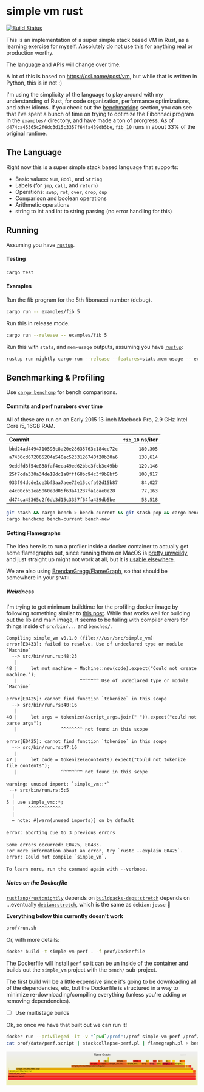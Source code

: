 # simple vm rust

[![Build Status](https://travis-ci.org/stanistan/simple-vm-rust.svg?branch=master)](https://travis-ci.org/stanistan/simple-vm-rust)

This is an implementation of a super simple stack based VM in Rust, as a learning
exercise for myself. Absolutely do not use this for anything real or production worthy.

The language and APIs will change over time.

A lot of this is based on https://csl.name/post/vm, but while that is written in Python,
this is in not :)

I'm using the simplicity of the language to play around with my understanding of Rust,
for code organization, performance optimizations, and other idioms. If you check out the
[benchmarking](#benchmarking) section, you can see that I've spent a bunch of time on
trying to optimize the Fibonnaci program in the `examples/` directory, and have made a
ton of prorgress. As of `d474ca45365c2f6dc3d15c3357f64fa439db5be`, `fib_10` runs in about
33% of the original runtime.

## The Language

Right now this is a super simple stack based language that supports:

- Basic values: `Num`, `Bool`, and `String`
- Labels (for `jmp`, `call`, and `return`)
- Operations: `swap`, `rot`, `over`, `drop`, `dup`
- Comparison and boolean operations
- Arithmetic operations
- string to int and int to string parsing (no error handling for this)

## Running

Assuming you have [`rustup`](https://www.rustup.rs).

#### Testing

```sh
cargo test
```

#### Examples

Run the fib program for the 5th fibonacci number (debug).

```sh
cargo run -- examples/fib 5
```

Run this in release mode.

```sh
cargo run --release -- examples/fib 5
```

Run this with `stats`, and `mem-usage` outputs, assuming you have [`rustup`](https://www.rustup.rs):

```sh
rustup run nightly cargo run --release --features=stats,mem-usage -- examples/fib 5
```

## Benchmarking & Profiling

Use [`cargo benchcmp`](https://github.com/BurntSushi/cargo-benchcmp) for bench comparisons.

#### Commits and perf numbers over time

All of these are run on an Early 2015 13-inch Macbook Pro, 2.9 GHz Intel Core i5, 16GB RAM.

| Commit                                     | `fib_10` ns/iter |
| :----------------------------------------- | ---------------: |
| `bbd24ad4494710598c8a20e28635763c184ce72c` |        `180,305` |
| `a7436cd672065204e540ec5233126740f20b30a6` |        `130,614` |
| `9eddfd3f54e838faf4eea49ed62bbc3fcb3c49bb` |        `129,146` |
| `25f7cda330a34de18dc1a8fff68bc94c3f9b8bf5` |        `100,917` |
| `933f94dcde1ce3bf3aa7aee72e15ccfa92d15b87` |         `84,027` |
| `e4c00cb51ea5060e8d05f63a41237fa1cae0e28`  |         `77,163` |
| `d474ca45365c2f6dc3d15c3357f64fa439db5be`  |         `58,518` |

```sh
git stash && cargo bench > bench-current && git stash pop && cargo bench > bench-new
cargo benchcmp bench-current bench-new
```

#### Getting Flamegraphs

The idea here is to run a profiler inside a docker container to actually get some flamegraphs
out, since running them on MacOS is [pretty unweildy](http://carol-nichols.com/2015/12/09/rust-profiling-on-osx-cpu-time/),
and just straight up might not work at all, but it is [usable elsewhere](https://blog.anp.lol/rust/2016/07/24/profiling-rust-perf-flamegraph/).

We are also using [BrendanGregg/FlameGraph](https://github.com/brendangregg/FlameGraph), so that should be somewhere
in your `$PATH`.

##### Weirdness

I'm trying to get minimum buildtime for the profiling docker image by following something similar to [this post](https://whitfin.io/speeding-up-rust-docker-builds/).
While that works well for building out the lib and main image, it seems to be failing with compiler errors for things
inside of `src/bin/...` and `benches/`.

```
Compiling simple_vm v0.1.0 (file:///usr/src/simple_vm)
error[E0433]: failed to resolve. Use of undeclared type or module `Machine`
  --> src/bin/run.rs:48:23
   |
48 |     let mut machine = Machine::new(code).expect("Could not create machine.");
   |                       ^^^^^^^ Use of undeclared type or module `Machine`

error[E0425]: cannot find function `tokenize` in this scope
  --> src/bin/run.rs:40:16
   |
40 |     let args = tokenize(&script_args.join(" ")).expect("could not parse args");
   |                ^^^^^^^^ not found in this scope

error[E0425]: cannot find function `tokenize` in this scope
  --> src/bin/run.rs:47:16
   |
47 |     let code = tokenize(&contents).expect("Could not tokenize file contents");
   |                ^^^^^^^^ not found in this scope

warning: unused import: `simple_vm::*`
 --> src/bin/run.rs:5:5
  |
5 | use simple_vm::*;
  |     ^^^^^^^^^^^^
  |
  = note: #[warn(unused_imports)] on by default

error: aborting due to 3 previous errors

Some errors occurred: E0425, E0433.
For more information about an error, try `rustc --explain E0425`.
error: Could not compile `simple_vm`.

To learn more, run the command again with --verbose.
```

##### Notes on the Dockerfile

[`rustlang/rust:nightly`](https://hub.docker.com/r/rustlang/rust/~/dockerfile/) depends on
[`buildpacks-deps:stretch`](https://github.com/docker-library/buildpack-deps/blob/d7da72aaf3bb93fecf5fcb7c6ff154cb0c55d1d1/stretch/Dockerfile) depends on
...eventually [`debian:stretch`](https://github.com/debuerreotype/docker-debian-artifacts/blob/603ba998fd1175e70bf3ac5d79a5d2c1ed9a52fe/stretch/Dockerfile),
which is the same as `debian:jesse` :shrug:


__Everything below this currently doesn't work__

```sh
prof/run.sh
```

Or, with more details:

```sh
docker build -t simple-vm-perf . -f prof/Dockerfile
```

The Dockerfile will install `perf` so it can be un inside of the container and builds
out the `simple_vm` project with the `bench/` sub-project.

The first build will be a little expensive since it's going to be downloading all
of the dependencies, etc, but the Dockerfile is structured in a way to minimize
re-downloading/compiling everything (unless you're adding or removing dependencies).

- [ ] Use multistage builds

Ok, so once we have that built out we can run it!

```sh
docker run --privileged -it -v "`pwd`/prof":/prof simple-vm-perf /prof/run.sh fib_10
cat prof/data/perf.script | stackcollapse-perf.pl | flamegraph.pl > bench.svg
```

![bench.svg](./bench.svg)
